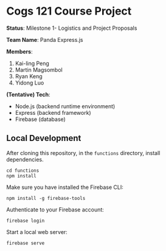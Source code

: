 # Cogs 121 Course Project
**Status**: Milestone 1- Logistics and Project Proposals<br>

**Team Name**: Panda Express.js<br>

**Members**:
1. Kai-ling Peng 
2. Martin Magsombol
3. Ryan Keng
4. Yidong Luo

**(Tentative) Tech**:<br>
* Node.js (backend runtime environment)
* Express (backend framework)
* Firebase (database)

## Local Development

After cloning this repository, in the `functions` directory, install dependencies.
```
cd functions
npm install
```

Make sure you have installed the Firebase CLI:
```
npm install -g firebase-tools
```

Authenticate to your Firebase account:
```
firebase login
```

Start a local web server:
```
firebase serve
```